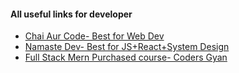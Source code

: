 #### All useful links for developer

- [Chai Aur Code- Best for Web Dev](https://courses.chaicode.com/learn)
- [Namaste Dev- Best for JS+React+System Design](https://namastedev.com/learn)
- [Full Stack Mern Purchased course- Coders Gyan](https://learn.codersgyan.com/course/mern/start)
